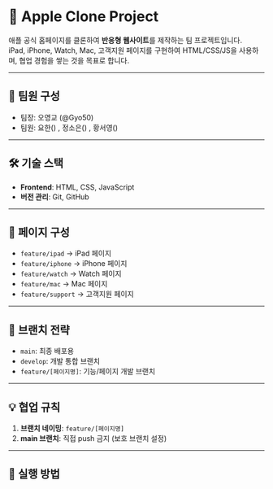 # 🍎 Apple Clone Project

애플 공식 홈페이지를 클론하여 **반응형 웹사이트**를 제작하는 팀 프로젝트입니다.  
iPad, iPhone, Watch, Mac, 고객지원 페이지를 구현하여 HTML/CSS/JS을 사용하며, 협업 경험을 쌓는 것을 목표로 합니다.

---

## 👥 팀원 구성
- 팀장: 오영교 (@Gyo50)
- 팀원: 요한() , 정소은() , 황서영()

---

## 🛠 기술 스택
- **Frontend**: HTML, CSS, JavaScript
- **버전 관리**: Git, GitHub

---

## 📂 페이지 구성
- `feature/ipad` → iPad 페이지
- `feature/iphone` → iPhone 페이지
- `feature/watch` → Watch 페이지
- `feature/mac` → Mac 페이지
- `feature/support` → 고객지원 페이지

---

## 🌳 브랜치 전략
- `main`: 최종 배포용
- `develop`: 개발 통합 브랜치
- `feature/[페이지명]`: 기능/페이지 개발 브랜치
---

## 💡 협업 규칙
1. **브랜치 네이밍**: `feature/[페이지명]`
2. **main 브랜치**: 직접 push 금지 (보호 브랜치 설정)

---

## 🚀 실행 방법

